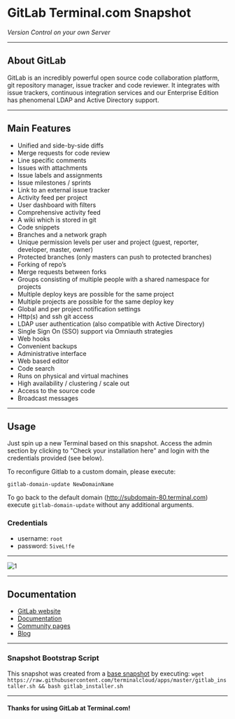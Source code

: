 # **GitLab** Terminal.com Snapshot

*Version Control on your own Server*

---

## About GitLab
GitLab is an incredibly powerful open source code collaboration platform, git repository manager, issue tracker and code reviewer. 
It integrates with issue trackers, continuous integration services and our Enterprise Edition has phenomenal LDAP and Active Directory support.

---

## Main Features

- Unified and side-by-side diffs
- Merge requests for code review
- Line specific comments
- Issues with attachments
- Issue labels and assignments
- Issue milestones / sprints
- Link to an external issue tracker
- Activity feed per project
- User dashboard with filters
- Comprehensive activity feed
- A wiki which is stored in git
- Code snippets
- Branches and a network graph
- Unique permission levels per user and project (guest, reporter, developer, master, owner)
- Protected branches (only masters can push to protected branches)
- Forking of repo’s
- Merge requests between forks
- Groups consisting of multiple people with a shared namespace for projects
- Multiple deploy keys are possible for the same project
- Multiple projects are possible for the same deploy key
- Global and per project notification settings
- Http(s) and ssh git access
- LDAP user authentication (also compatible with Active Directory)
- Single Sign On (SSO) support via Omniauth strategies
- Web hooks
- Convenient backups
- Administrative interface
- Web based editor
- Code search
- Runs on physical and virtual machines
- High availability / clustering / scale out
- Access to the source code
- Broadcast messages

---

## Usage

Just spin up a new Terminal based on this snapshot. 
Access the admin section by clicking to "Check your installation here" and login with the credentials provided (see below).

To reconfigure Gitlab to a custom domain, please execute:

```
gitlab-domain-update NewDomainName

```


To go back to the default domain (http://subdomain-80.terminal.com) execute `gitlab-domain-update` without any additional arguments. 

### Credentials

- username: `root`
- password: `5iveL!fe`

--- 

![1](http://i.imgur.com/QLTcBYq.png)

---

## Documentation

- [GitLab website](https://about.gitlab.com/)
- [Documentation](http://doc.gitlab.com/ce/)
- [Community pages](https://about.gitlab.com/community/)
- [Blog](https://about.gitlab.com/blog/)

---

### Snapshot Bootstrap Script

This snapshot was created from a [base snapshot](https://www.terminal.com/tiny/FzpHiTXG1K) by executing:
`wget https://raw.githubusercontent.com/terminalcloud/apps/master/gitlab_installer.sh && bash gitlab_installer.sh`

---

#### Thanks for using GitLab at Terminal.com!